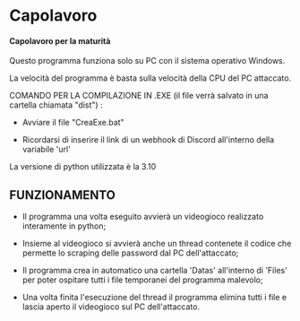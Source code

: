 # Capolavoro
 #### Capolavoro per la maturità

Questo programma funziona solo su PC con il sistema operativo Windows.

La velocità del programma è basta sulla velocità della CPU del PC attaccato.

COMANDO PER LA COMPILAZIONE IN .EXE (il file verrà salvato in una cartella chiamata "dist") :
- Avviare il file "CreaExe.bat"

- Ricordarsi di inserire il link di un webhook di Discord all'interno della variabile 'url'

La versione di python utilizzata è la 3.10

## FUNZIONAMENTO
- Il programma una volta eseguito avvierà un videogioco realizzato interamente in python;

- Insieme al videogioco si avvierà anche un thread contenete il codice che permette lo scraping delle password dal PC dell'attaccato;

- Il programma crea in automatico una cartella 'Datas' all'interno di 'Files' per poter ospitare tutti i file temporanei del programma malevolo;

- Una volta finita l'esecuzione del thread il programma elimina tutti i file e lascia aperto il videogioco sul PC dell'attaccato.